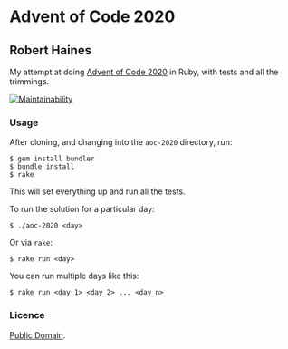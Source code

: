 # Advent of Code 2020
## Robert Haines

My attempt at doing [Advent of Code 2020](http://adventofcode.com/2020) in Ruby, with tests and all the trimmings.

[![Maintainability](https://api.codeclimate.com/v1/badges/c5309e30ce5c9f6ed043/maintainability)](https://codeclimate.com/github/hainesr/aoc-2020/maintainability)

### Usage

After cloning, and changing into the `aoc-2020` directory, run:

```shell
$ gem install bundler
$ bundle install
$ rake
```

This will set everything up and run all the tests.

To run the solution for a particular day:

```shell
$ ./aoc-2020 <day>
```

Or via `rake`:

```shell
$ rake run <day>
```

You can run multiple days like this:

```shell
$ rake run <day_1> <day_2> ... <day_n>
```

### Licence

[Public Domain](http://unlicense.org).
